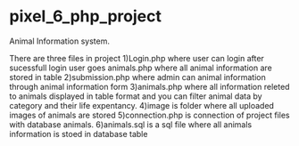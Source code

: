 # pixel_6_php_project
Animal Information system.

There are three files in project
1)Login.php where user can login after sucessfull login user goes animals.php where all animal information are stored in table
2)submission.php where admin can animal information through animal information form
3)animals.php where all information releted to animals displayed in table format and you can filter animal data by category and their life expentancy.
4)image is folder where all uploaded images of animals are stored
5)connection.php is connection of project files with database animals.
6)animals.sql is a sql file where all animals information  is stoed in database table
